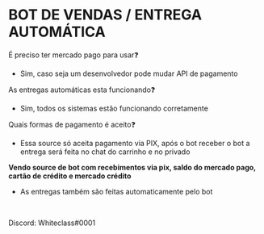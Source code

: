 # BOT DE VENDAS / ENTREGA AUTOMÁTICA

É preciso ter mercado pago para usar❓
 - Sim, caso seja um desenvolvedor pode mudar API de pagamento

As entregas automáticas esta funcionando❓
 - Sim, todos os sistemas estão funcionando corretamente

Quais formas de pagamento é aceito❓
 - Essa source só aceita pagamento via PIX, após o bot receber o bot a entrega será feita no chat do carrinho e no privado

**Vendo source de bot com recebimentos via pix, saldo do mercado pago, cartão de crédito e mercado crédito**
 - As entregas também são feitas automaticamente pelo bot
<br>

Discord: Whiteclass#0001
